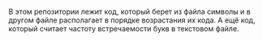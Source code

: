 В этом репозитории лежит код, который берет из файла символы и в другом файле располагает в порядке возрастания их кода. 
А ещё код, который считает частоту встречаемости букв в текстовом файле.
